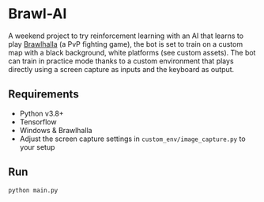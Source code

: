 # Brawl-AI
A weekend project to try reinforcement learning with an AI that learns to play [Brawlhalla](https://www.brawlhalla.com/) (a PvP fighting game), the bot is set to train on a custom map with a black background, white platforms (see custom assets). The bot can train in practice mode thanks to a custom environment that plays directly using a screen capture as inputs and the keyboard as output. 

## Requirements
* Python v3.8+
* Tensorflow
* Windows & Brawlhalla
* Adjust the screen capture settings in `custom_env/image_capture.py` to your setup

## Run
`python main.py`
